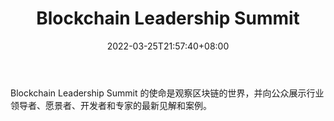 ﻿---
weight: 
title: "Blockchain Leadership Summit"
description: "Blockchain Leadership Summit 的使命是观察区块链的世界，并向公众展示行业领导者、愿景者、开发者和专家的最新见解和案例"
date: 2022-03-25T21:57:40+08:00
lastmod: 2022-03-25T16:45:40+08:00
draft: false
authors: ["Metabd"]
featuredImage: "blockchain-leadership-summit.jpg"
link: ""
tags: ["元宇宙社区","Blockchain Leadership Summit"]
categories: ["navigation"]
navigation: ["元宇宙社区"]
lightgallery: true
toc: true
pinned: false
recommend: false
recommend1: false
---
Blockchain Leadership Summit 的使命是观察区块链的世界，并向公众展示行业领导者、愿景者、开发者和专家的最新见解和案例。
